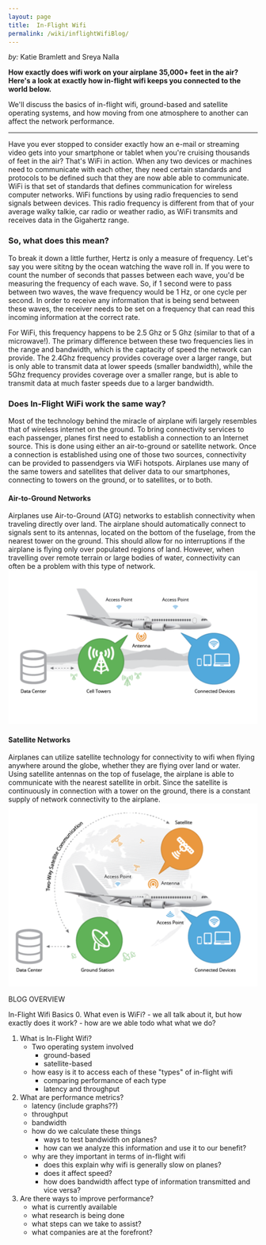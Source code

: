 ```yaml
---
layout: page
title:  In-Flight Wifi
permalink: /wiki/inflightWifiBlog/
---
```


*by:* Katie Bramlett and Sreya Nalla<br/>

**How exactly does wifi work on your airplane 35,000+ feet in the air? Here's a look at exactly how in-flight wifi keeps you connected to the world below.**

We'll discuss the basics of in-flight wifi, ground-based and satellite operating systems, and how moving from one atmosphere to another can affect the network performance.

---

Have you ever stopped to consider exactly how an e-mail or streaming video gets into your smartphone or tablet when you're cruising thousands of feet in the air? That's WiFi in action. When any two devices or machines need to communicate with each other, they need certain standards and protocols to be defined such that they are now able able to communicate. WiFi is that set of standards that defines communication for wireless computer networks. WiFi functions by using radio frequencies to send signals between devices. This radio frequency is different from that of your average walky talkie, car radio or weather radio, as WiFi transmits and receives data in the Gigahertz range.

### So, what does this mean?
To break it down a little further, Hertz is only a measure of frequency. Let's say you were sititng by the ocean watching the wave roll in. If you were to count the number of seconds that passes between each wave, you'd be measuring the frequency of each wave. So, if 1 second were to pass between two waves, the wave frequency would be 1 Hz, or one cycle per second. In order to receive any information that is being send between these waves, the receiver needs to be set on a frequency that can read this incoming information at the correct rate. 

For WiFi, this frequency happens to be 2.5 Ghz or 5 Ghz (similar to that of a microwave!). The primary difference between these two frequencies lies in the range and bandwidth, which is the captacity of speed the network can provide. The 2.4Ghz frequency provides coverage over a larger range, but is only able to transmit data at lower speeds (smaller bandwidth), while the 5Ghz frequency provides coverage over a smaller range, but is able to transmit data at much faster speeds due to a larger bandwidth. 

### Does In-Flight WiFi work the same way?
Most of the technology behind the miracle of airplane wifi largely resembles that of wireless internet on the ground. To bring connectivity services to each passenger, planes first need to establish a connection to an Internet source. This is done using either an air-to-ground or satellite network. Once a connection is established using one of those two sources, connectivity can be provided to passendgers via WiFi hotspots. Airplanes use many of the same towers and satellites that deliver data to our smartphones, connecting to towers on the ground, or to satellites, or to both.

#### Air-to-Ground Networks
Airplanes use Air-to-Ground (ATG) networks to establish connectivity when traveling directly over land. The airplane should automatically connect to signals sent to its antennas, located on the bottom of the fuselage, from the nearest tower on the ground. This should allow for no interruptions if the airplane is flying only over populated regions of land. However, when travelling over remote terrain or large bodies of water, connectivity can often be a problem with this type of network.
![ATG Network Diagram](./ATGNetworkDiagram.png)

#### Satellite Networks
Airplanes can utilize satellite technology for connectivity to wifi when flying anywhere around the globe, whether they are flying over land or water. Using satellite antennas on the top of fuselage, the airplane is able to communicate with the nearest satellite in orbit. Since the satellite is continuously in connection with a tower on the ground, there is a constant supply of network connectivity to the airplane.
![Satellite Network Diagram](./SatelliteNetworkDiagram.png)


BLOG OVERVIEW

In-Flight Wifi Basics
0. What even is WiFi?
    - we all talk about it, but how exactly does it work?
    - how are we able todo what what we do?

1. What is In-Flight Wifi?
    - Two operating system involved
        - ground-based 
        - satellite-based
    - how easy is it to access each of these "types" of in-flight wifi
        - comparing performance of each type
        - latency and throughput
2. What are performance metrics? 
    - latency (include graphs??)
    - throughput
    - bandwidth
    - how do we calculate these things
        - ways to test bandwidth on planes?
        - how can we analyze this information and use it to our benefit?
    - why are they important in terms of in-flight wifi
        - does this explain why wifi is generally slow on planes?
        - does it affect speed?
        - how does bandwidth affect type of information transmitted and vice versa?
3. Are there ways to improve performance?
    - what is currently available
    - what research is being done
    - what steps can we take to assist?
    - what companies are at the forefront?




